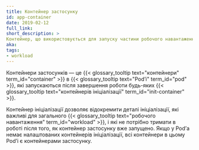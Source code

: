 ```yaml
---
title: Контейнер застосунку
id: app-container
date: 2019-02-12
full_link:
short_description: >
Контейнер, що використовується для запуску частини робочого навантаження. Порівняйте з контейнером ініціалізації.
aka:
tags:
- workload
---
```

 Контейнери застосунків — це {{< glossary_tooltip text="контейнери" term_id="container" >}} в {{< glossary_tooltip text="Podʼі" term_id="pod" >}}, які запускаються після завершення роботи будь-яких {{< glossary_tooltip text="контейнерів ініціалізації" term_id="init-container" >}}.

<!--more-->

Контейнер ініціалізації дозволяє відокремити деталі ініціалізації, які важливі для загального {{< glossary_tooltip text="робочого навантаження" term_id="workload" >}}, і які не потрібно тримати в роботі після того, як контейнер застосунку вже запущено.
Якщо у Podʼа немає налаштованих контейнерів ініціалізації, всі контейнери в цьому Podʼі є контейнерами застосунку.
